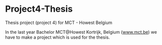 # Project4-Thesis
Thesis project (project 4) for MCT - Howest Belgium

In the last year Bachelor MCT@Howest Kortrijk, Belgium (www.mct.be) we have to make a project which is used for the thesis.
